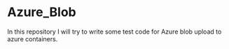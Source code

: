 # Azure_Blob
In this repository I will try to write some test code for Azure blob upload to azure containers. 

